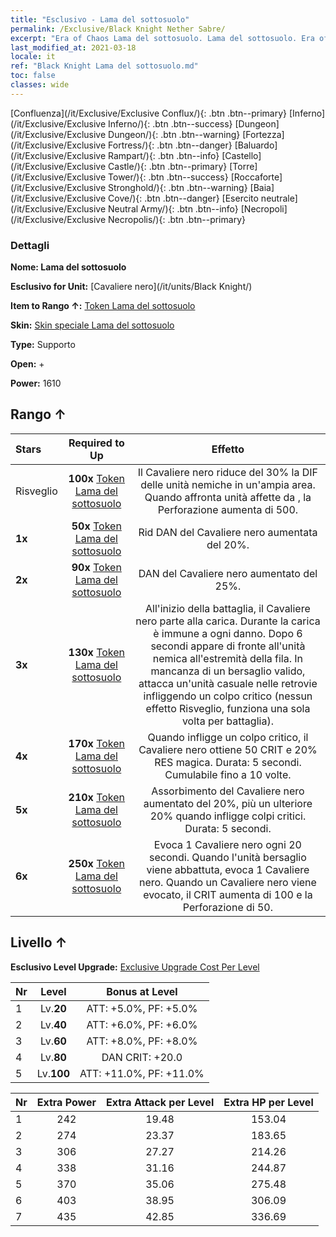 ```yaml
---
title: "Esclusivo - Lama del sottosuolo"
permalink: /Exclusive/Black Knight Nether Sabre/
excerpt: "Era of Chaos Lama del sottosuolo. Lama del sottosuolo. Era of Chaos Esclusivo Lama del sottosuolo. Cavaliere nero Esclusivo."
last_modified_at: 2021-03-18
locale: it
ref: "Black Knight Lama del sottosuolo.md"
toc: false
classes: wide
---
```

 [Confluenza](/it/Exclusive/Exclusive Conflux/){: .btn .btn--primary} [Inferno](/it/Exclusive/Exclusive Inferno/){: .btn .btn--success} [Dungeon](/it/Exclusive/Exclusive Dungeon/){: .btn .btn--warning} [Fortezza](/it/Exclusive/Exclusive Fortress/){: .btn .btn--danger} [Baluardo](/it/Exclusive/Exclusive Rampart/){: .btn .btn--info} [Castello](/it/Exclusive/Exclusive Castle/){: .btn .btn--primary} [Torre](/it/Exclusive/Exclusive Tower/){: .btn .btn--success} [Roccaforte](/it/Exclusive/Exclusive Stronghold/){: .btn .btn--warning} [Baia](/it/Exclusive/Exclusive Cove/){: .btn .btn--danger} [Esercito neutrale](/it/Exclusive/Exclusive Neutral Army/){: .btn .btn--info} [Necropoli](/it/Exclusive/Exclusive Necropolis/){: .btn .btn--primary} 

### Dettagli
 **Nome: Lama del sottosuolo** 

 **Esclusivo for Unit:** [Cavaliere nero](/it/units/Black Knight/) 

 **Item to Rango ↑:** [Token Lama del sottosuolo](/it/Items/con_979/)

 **Skin:** [Skin speciale Lama del sottosuolo](/it/Items/con_647/)

 **Type:** Supporto

 **Open:** +

 **Power:** 1610

## Rango ↑

  |     Stars    |  Required to Up | Effetto |
  |:-------------|:---------------:|:---------------:|
  |  Risveglio  | **100x** [Token Lama del sottosuolo](/it/Items/con_979/) | Il Cavaliere nero riduce del 30% la DIF delle unità nemiche in un'ampia area. Quando affronta unità affette da <Morale basso>, la Perforazione aumenta di 500. |
  | **1x** <i class="fas fa-star"/> | **50x** [Token Lama del sottosuolo](/it/Items/con_979/) | Rid DAN del Cavaliere nero aumentata del 20%. |
  | **2x** <i class="fas fa-star"/> | **90x** [Token Lama del sottosuolo](/it/Items/con_979/) | DAN del Cavaliere nero aumentato del 25%. |
  | **3x** <i class="fas fa-star"/> | **130x** [Token Lama del sottosuolo](/it/Items/con_979/) | All'inizio della battaglia, il Cavaliere nero parte alla carica. Durante la carica è immune a ogni danno. Dopo 6 secondi appare di fronte all'unità nemica all'estremità della fila. In mancanza di un bersaglio valido, attacca un'unità casuale nelle retrovie infliggendo un colpo critico (nessun effetto Risveglio, funziona una sola volta per battaglia). |
  | **4x** <i class="fas fa-star"/> | **170x** [Token Lama del sottosuolo](/it/Items/con_979/) | Quando infligge un colpo critico, il Cavaliere nero ottiene 50 CRIT e 20% RES magica. Durata: 5 secondi. Cumulabile fino a 10 volte. |
  | **5x** <i class="fas fa-star"/> | **210x** [Token Lama del sottosuolo](/it/Items/con_979/) | Assorbimento del Cavaliere nero aumentato del 20%, più un ulteriore 20% quando infligge colpi critici. Durata: 5 secondi. |
  | **6x** <i class="fas fa-star"/> | **250x** [Token Lama del sottosuolo](/it/Items/con_979/) | <Rinascita del Re> Evoca 1 Cavaliere nero ogni 20 secondi. Quando l'unità bersaglio viene abbattuta, evoca 1 Cavaliere nero. Quando un Cavaliere nero viene evocato, il CRIT aumenta di 100 e la Perforazione di 50. |


## Livello ↑
 **Esclusivo Level Upgrade:** [Exclusive Upgrade Cost Per Level](/Exclusive/ExclusiveUpgradeCostPerLevel/)

  |  Nr  |   Level  | Bonus at Level |
  |:-----|:--------:|:--------------:|
  | 1 | Lv.**20** | ATT: +5.0%, PF: +5.0% |
  | 2 | Lv.**40** | ATT: +6.0%, PF: +6.0% |
  | 3 | Lv.**60** | ATT: +8.0%, PF: +8.0% |
  | 4 | Lv.**80** | DAN CRIT: +20.0 |
  | 5 | Lv.**100** | ATT: +11.0%, PF: +11.0% |


  |  Nr  |  Extra Power | Extra Attack per Level | Extra HP per Level |
  |:-----|:--------:|:--------:|:--------:|
  | 1 | 242 | 19.48 | 153.04 |
  | 2 | 274 | 23.37 | 183.65 |
  | 3 | 306 | 27.27 | 214.26 |
  | 4 | 338 | 31.16 | 244.87 |
  | 5 | 370 | 35.06 | 275.48 |
  | 6 | 403 | 38.95 | 306.09 |
  | 7 | 435 | 42.85 | 336.69 |


